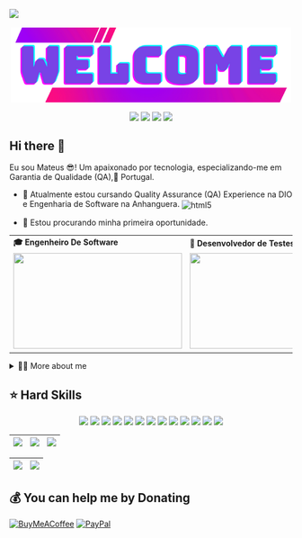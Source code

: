 [![](https://visitcount.itsvg.in/api?id=mateusmb1&icon=0&color=0)](https://visitcount.itsvg.in)
<div align="center">
  <a href="https://github.com/mateusmb1">
    <img align="center" src="Welcome.png" width="500">
  </a>
</div>
<br>

<div align="center">
  <!-- Work Links -->
  <a href="https://github.com/mateusmb1&color" target="_blank"><img src="https://img.shields.io/badge/GitHub-100000?style=for-the-badge&logo=github&logoColor=white" target="_blank"></a>
  <a href="https://www.linkedin.com/in/andreinaoliveira/" target="_blank"><img src="https://img.shields.io/badge/-LinkedIn-%230077B5?style=for-the-badge&logo=linkedin&logoColor=white" target="_blank"></a>
  <a href = "mailto:ptmateuss@gmail.com"><img src="https://img.shields.io/badge/Gmail-D14836?style=for-the-badge&logo=gmail&logoColor=white"></a>
  <a href="https://open.spotify.com/playlist/3TNMcoGu5xhkUNgd5EXPqv?si=hwLhcHGPT8qoLAdftQ8ELA" target="_blank"><img src="https://img.shields.io/badge/Spotify-1ED760?&style=for-the-badge&logo=spotify&logoColor=white"target="_blank"></a>
 
</div>

## Hi there 👋





<!-- Presentation -->
<p>
  Eu sou Mateus 😎! Um apaixonado por tecnologia, especializando-me em Garantia de Qualidade (QA),📍 Portugal.

  - 🌱 Atualmente estou cursando Quality Assurance (QA) Experience na DIO e Engenharia de Software na Anhanguera. <img align="center" alt="html5" src= "https://raw.githubusercontent.com/digitalinnovationone/dio-lab-open-source/main/docs/favicon.ico" />

  - 🔭 Estou procurando minha primeira oportunidade. 
</p>

<div align="center">
  <table>
    <tr>
      <td><b>🎓 Engenheiro De Software</b></td>
      <td><b>🧪 Desenvolvedor de Testes</b></td>
    </tr>
    <tr>
      <td><img src="https://apilgriminnarnia.files.wordpress.com/2018/09/legally-blonde-laptop-e1536078931635.jpg" width="300px" height="170px"></td>
      <td><img src="https://reactiongifs.me/wp-content/uploads/2019/05/Testers-Vs-Developers.gif" width="300px" height="170px"> </td>
    </tr>
  </table>
</div>

<!-- Dropdown -->
<details>
  <summary>👨‍💻 More about me</summary>

  - 💬Tenho 34 anos, atualmente moro em portugal.
🏢 Analista de Suporte Técnico | Operador de Sistema | Analista de Instrumentação Porto, Portugal

Com uma trajetória sólida em suporte técnico e gerenciamento de serviços de TI, tenho liderado
equipes e implementação de processos para garantir a satisfação do cliente e eficiência operacional. Meu histórico inclui:

🌐 Gerenciamento de clientes com SLAs, KPIs e feedback, garantindo a eficiência dos serviços.
🛠️ Desenvolvimento e implementação de processos para melhorias contínuas.
📊 Acompanhamento e interpretação de indicadores operacionais para ações preventivas e corretivas.
🔧 Implantação de planos de ação para correção de desvios e garantia do cumprimento de indicadores.
🤝 Estabelecimento de acordos de nível de serviço e resolução de reclamações de clientes.

Além disso, minha jornada incluiu experiência como Operador de Sistema na Webtecsistemas, onde atuei no suporte, implantação e treinamento de software de gestão de farmácia.

Atualmente, estou aprimorando minhas habilidades em desenvolvimento de software com ênfase em Quality Assurance (QA) Experience, pela DIO (digital Innovation One), onde imersos
com especialistas em Quality Assurance (QA), onde apresentaremos técnicas de automação e testes na prática. Sendo assim, nesta formação tenho uma visão geral do que é necessário para
se tornar um profissional de QA extremamente avançado, o que inclui um Roadmap para uma das principais certificações desta área (CTFL). Por fim, conteúdos mais avançados, para
aprender algumas abordagens de testes em diferentes pilhas de desenvolvimento, com atividades de desafio de código e desafio de projeto. 

  - ⚡Gosto de fazer atividades fizicas, esportes, academia, além de assistir filmes e jogar! Acredito que nossos interesses pessoais contribuem para uma percepção mais apurada das coisas e para a resolução de problemas. \o/
</details>

## ⭐️ Hard Skills
<!--  <img height="160em" src="https://github-readme-stats.vercel.app/api?username=andreinaoliveira&show_icons=true&theme=synthwave&include_all_commits=true&count_private=true%22/"> --> 
<div align="center">
  <!-- HTML --> <img src="https://img.shields.io/badge/html5-%23E34F26.svg?style=for-the-badge&logo=html5&logoColor=white">
  <!-- JavaScript --> <img src="https://img.shields.io/badge/JavaScript-323330?style=for-the-badge&logo=javascript&logoColor=F7DF1E">
  <!-- CSS3 --> <img src="https://img.shields.io/badge/css3-%231572B6.svg?style=for-the-badge&logo=css3&logoColor=white">
  <!-- Cypress --> <img src="https://img.shields.io/badge/Cypress-639a4f?style=for-the-badge&logo=Cypress&logoColor=white">
  <!-- Selenium --> <img src="https://img.shields.io/badge/Selenium-008000?style=for-the-badge&logo=Selenium&logoColor=white">
  <!-- Xray --> <img src="https://img.shields.io/badge/Xray%20Test-3abb4c?style=for-the-badge&logo=Jira&logoColor=white">
  <!-- Zephyr --> <img src="https://img.shields.io/badge/Zephyr%20Test-87cefa?style=for-the-badge&logo=Jira&logoColor=white">
  <!-- QAlity --> <img src="https://img.shields.io/badge/QAlity%20Test-0093d8?style=for-the-badge&logo=Jira&logoColor=white">
  <!-- Postman --> <img src="https://img.shields.io/badge/Postman-EF5B25?style=for-the-badge&logo=Postman&logoColor=white">
  <!-- Jira --> <img src="https://img.shields.io/badge/jira-%230A0FFF.svg?style=for-the-badge&logo=jira&logoColor=white">
  <!-- SQL --> <img src="https://img.shields.io/badge/Microsoft%20SQL%20Server-CC2927?style=for-the-badge&logo=microsoft%20sql%20server&logoColor=white">
  <!-- Git --> <img src="https://img.shields.io/badge/git-%23F05033.svg?style=for-the-badge&logo=git&logoColor=white" />
  <!-- GitHub --> <img src="https://img.shields.io/badge/github-%23121011.svg?style=for-the-badge&logo=github&logoColor=white">
  <br>
</div>


<!-- 
theme=ocean_dark 
tokyonight: 35AFA3 Green | BF91F3 Purple | 1A1B27 Dark 
-->


| ![](http://github-profile-summary-cards.vercel.app/api/cards/stats?username=mateusmb1&theme=tokyonight) | ![](http://github-profile-summary-cards.vercel.app/api/cards/repos-per-language?username=mateusmb1&hide=Html&theme=tokyonight) | ![](http://github-profile-summary-cards.vercel.app/api/cards/most-commit-language?username=mateusmb1&theme=tokyonight) |
| :-: | :-: | :-: |

| ![](http://github-profile-summary-cards.vercel.app/api/cards/profile-details?username=mateusmb1&theme=tokyonight) | ![](https://github-readme-streak-stats.herokuapp.com/?user=mateusmb1&theme=tokyonight&hide_border=true&date_format=M%20j%5B%2C%20Y%5D&background=1A1B27&stroke=35AFA3&ring=BF91F3&fire=BF91F3&currStreakNum=BF91F3&sideNums=BF91F3&currStreakLabel=BF91F3&sideLabels=BF91F3&dates=35AFA3) |
| :-: | :-: |



  ## 💰 You can help me by Donating
  [![BuyMeACoffee](https://img.shields.io/badge/Buy%20Me%20a%20Coffee-ffdd00?style=for-the-badge&logo=buy-me-a-coffee&logoColor=black)](https://buymeacoffee.com/MBW_920011297) [![PayPal](https://img.shields.io/badge/PayPal-00457C?style=for-the-badge&logo=paypal&logoColor=white)](https://paypal.me/mateusmanoelb009@gmail.com) 

  
<!-- Proudly created with GPRM ( https://gprm.itsvg.in ) -->
